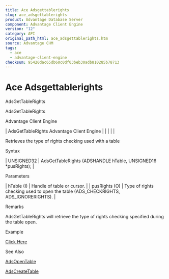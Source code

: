 ```yaml
---
title: Ace Adsgettablerights
slug: ace_adsgettablerights
product: Advantage Database Server
component: Advantage Client Engine
version: "12"
category: API
original_path_html: ace_adsgettablerights.htm
source: Advantage CHM
tags:
  - ace
  - advantage-client-engine
checksum: 95420dac65db60c0df03beb30adb810285b78713
---
```


# Ace Adsgettablerights

AdsGetTableRights

AdsGetTableRights

Advantage Client Engine

| AdsGetTableRights  Advantage Client Engine |  |  |  |  |

Retrieves the type of rights checking used with a table

Syntax

| UNSIGNED32 | AdsGetTableRights (ADSHANDLE hTable,  UNSIGNED16 \*pusRights); |

Parameters

| hTable (I) | Handle of table or cursor. |
| pusRights (O) | Type of rights checking used to open the table (ADS\_CHECKRIGHTS, ADS\_IGNORERIGHTS). |

Remarks

AdsGetTableRights will retrieve the type of rights checking specified during the table open.

Example

[Click Here](ace_examples.md#adsgettablerightsexample)

See Also

[AdsOpenTable](ace_adsopentable.md)

[AdsCreateTable](ace_adscreatetable.md)
